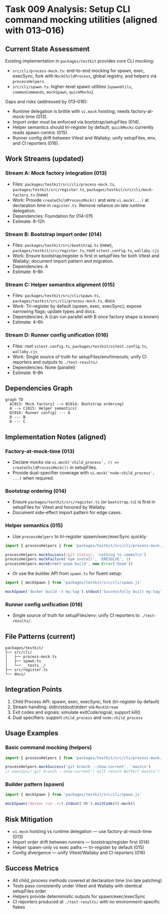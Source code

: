 # Task 009 Analysis: Setup CLI command mocking utilities (aligned with 013–016)

## Current State Assessment

Existing implementation in `packages/testkit` provides core CLI mocking:

- `src/cli/process-mock.ts`: end-to-end mocking for spawn, exec, execSync, fork with `MockChildProcess`, global registry, and helpers via `processHelpers`.
- `src/cli/spawn.ts`: higher-level spawn utilities (`spawnUtils`, `commonCommands`, `mockSpawn`, `quickMocks`).

Gaps and risks (addressed by 013–016):

- Runtime delegation is brittle with `vi.mock` hoisting; needs factory-at-mock-time (013).
- Import order must be enforced via bootstrap/setupFiles (014).
- Helper semantics should tri-register by default; `quickMocks` currently reads spawn-centric (015).
- Runner config drift between Vitest and Wallaby; unify setupFiles, env, and CI reporters (016).

## Work Streams (updated)

### Stream A: Mock factory integration (013)

- Files: `packages/testkit/src/cli/process-mock.ts`, `packages/testkit/src/register.ts`, `packages/testkit/src/cli/mock-factory.ts` (new)
- Work: Provide `createChildProcessMock()` and wire `vi.mock(...)` at declaration time in `register.ts`. Remove reliance on late runtime delegation.
- Dependencies: Foundation for 014–015
- Estimate: 8–12h

### Stream B: Bootstrap import order (014)

- Files: `packages/testkit/src/bootstrap.ts` (new), `packages/testkit/src/register.ts`, root `vitest.config.ts`, `wallaby.cjs`
- Work: Ensure bootstrap/register is first in setupFiles for both Vitest and Wallaby; document import pattern and migration.
- Dependencies: A
- Estimate: 6–8h

### Stream C: Helper semantics alignment (015)

- Files: `packages/testkit/src/cli/spawn.ts`, `packages/testkit/src/cli/process-mock.ts`, docs
- Work: Tri-register by default (spawn, exec, execSync); expose narrowing flags; update types and docs.
- Dependencies: A (can run parallel with B once factory shape is known)
- Estimate: 4–6h

### Stream D: Runner config unification (016)

- Files: root `vitest.config.ts`, `packages/testkit/vitest.config.ts`, `wallaby.cjs`
- Work: Single source of truth for setupFiles/env/timeouts; unify CI reporters and outputs to `./test-results/`.
- Dependencies: None (parallel)
- Estimate: 6–8h

## Dependencies Graph

```mermaid
graph TD
  A[013: Mock factory] --> B[014: Bootstrap ordering]
  A --> C[015: Helper semantics]
  D[016: Runner config] --- A
  D --- B
  D --- C
```

## Implementation Notes (aligned)

### Factory-at-mock-time (013)

- Declare mocks via `vi.mock('child_process', () => createChildProcessMock())` in setupFiles.
- Provide dual-specifier coverage with `vi.mock('node:child_process', ...)` when required.

### Bootstrap ordering (014)

- Ensure `packages/testkit/src/register.ts` (or `bootstrap.ts`) is first in setupFiles for Vitest and honored by Wallaby.
- Document side-effect import pattern for edge cases.

### Helper semantics (015)

- Use `processHelpers` to tri-register spawn/exec/execSync quickly:

```ts
import { processHelpers } from 'packages/testkit/src/cli/process-mock.js'

processHelpers.mockSuccess(/git status/, 'nothing to commit\n')
processHelpers.mockFailure('npm install', 'ERESOLVE', 1)
processHelpers.mockError('pnpm build', new Error('boom'))
```

- Or use the builder API from `spawn.ts` for fluent setup:

```ts
import { mockSpawn } from 'packages/testkit/src/cli/spawn.js'

mockSpawn('docker build -t my:tag').stdout('Successfully built my:tag').exitCode(0).mock()
```

### Runner config unification (016)

- Single source of truth for setupFiles/env; unify CI reporters to `./test-results/`.

## File Patterns (current)

```text
packages/testkit/
├── src/cli/
│   ├── process-mock.ts
│   ├── spawn.ts
│   └── __tests__/
├── src/register.ts
└── docs/
```

## Integration Points

1. Child Process API: spawn, exec, execSync, fork (tri-register by default)
2. Stream handling: stdin/stdout/stderr via `MockStream`
3. Exit codes and signals: simulate exitCode/signal; support kill()
4. Dual specifiers: support `child_process` and `node:child_process`

## Usage Examples

### Basic command mocking (helpers)

```typescript
import { processHelpers } from 'packages/testkit/src/cli/process-mock.js'

processHelpers.mockSuccess('git branch --show-current', 'main\n')
// execSync('git branch --show-current') will return Buffer('main\n')
```

### Builder pattern (spawn)

```typescript
import { mockSpawn } from 'packages/testkit/src/cli/spawn.js'

mockSpawn(/docker run .+/).stdout('OK').exitCode(0).mock()
```

## Risk Mitigation

- `vi.mock` hoisting vs runtime delegation — use factory-at-mock-time (013)
- Import order drift between runners — bootstrap/register first (014)
- Helper spawn-only vs exec paths — tri-register by default (015)
- Config divergence — unify Vitest/Wallaby and CI reporters (016)

## Success Metrics

- All child_process methods covered at declaration time (no late patching)
- Tests pass consistently under Vitest and Wallaby with identical setupFiles order
- Helpers provide deterministic outputs for spawn/exec/execSync
- CI reporters produced at `./test-results/` with no environment-specific flakes
